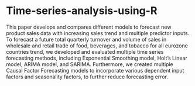 # Time-series-analysis-using-R
This paper develops and compares different models to forecast new product sales data with increasing sales trend and multiple predictor inputs. To forecast a future total quarterly turnover and volume of sales in wholesale and retail trade of food, beverages, and tobacco for all eurozone countries trend, we developed and evaluated multiple time series forecasting methods, including Exponential Smoothing model, Holt’s Linear model, ARIMA model, and SARIMA. Furthermore, we created multiple Causal Factor Forecasting models to incorporate various dependent input factors and seasonality factors, to further reduce forecasting error.

